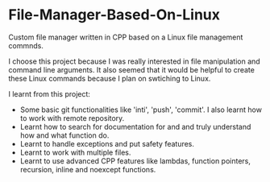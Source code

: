 # File-Manager-Based-On-Linux
Custom file manager written in CPP based on a Linux file management commnds.

I choose this project because I was really interested in file manipulation and command line arguments. It also seemed that it would be helpful to create these Linux commands because I plan on swtiching to Linux.

I learnt from this project:
* Some basic git functionalities like 'inti', 'push', 'commit'. I also learnt how to work with remote repository.
* Learnt how to search for documentation for <filesystem> and <fstream> and truly understand how and what function do.
* Learnt to handle exceptions and put safety features.
* Learnt to work with multiple files.
* Learnt to use advanced CPP features like lambdas, function pointers, recursion, inline and noexcept functions.
